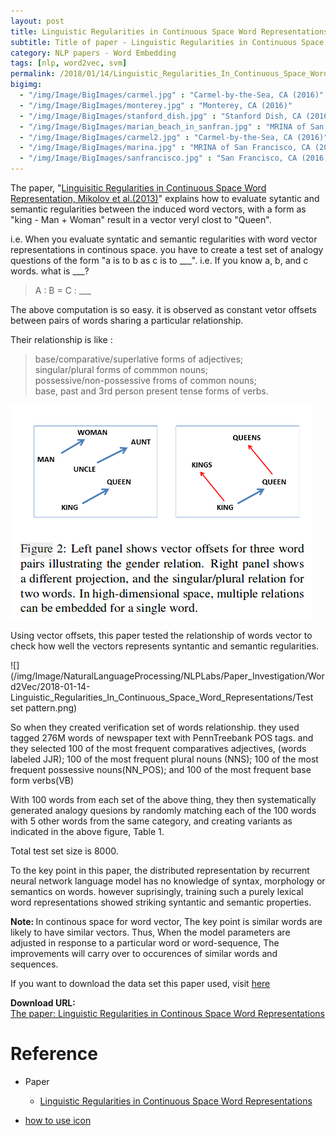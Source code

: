 ```yaml
---
layout: post
title: Linguistic Regularities in Continuous Space Word Representations for Word2Vec investigation
subtitle: Title of paper - Linguistic Regularities in Continuous Space Word Representations
category: NLP papers - Word Embedding
tags: [nlp, word2vec, svm]
permalink: /2018/01/14/Linguistic_Regularities_In_Continuous_Space_Word_Representations/
bigimg: 
  - "/img/Image/BigImages/carmel.jpg" : "Carmel-by-the-Sea, CA (2016)"
  - "/img/Image/BigImages/monterey.jpg" : "Monterey, CA (2016)"
  - "/img/Image/BigImages/stanford_dish.jpg" : "Stanford Dish, CA (2016)"
  - "/img/Image/BigImages/marian_beach_in_sanfran.jpg" : "MRINA of San Francisco, CA (2016)"
  - "/img/Image/BigImages/carmel2.jpg" : "Carmel-by-the-Sea, CA (2016)"
  - "/img/Image/BigImages/marina.jpg" : "MRINA of San Francisco, CA (2016)"
  - "/img/Image/BigImages/sanfrancisco.jpg" : "San Francisco, CA (2016)"
---
```


The paper, "[Linguisitic Regularities in Continuous Space Word Representation, Mikolov et al.(2013)](https://www.aclweb.org/anthology/N13-1090)" explains how to evaluate sytantic and semantic regularities between the induced word vectors, with a form as "king - Man + Woman" result in a vector veryl clost to "Queen".

i.e. When you evaluate syntatic and semantic regularities with word vector representations in continous space. you have to create a test set of analogy questions of the form "a is to b as c is to \_\_\_".  i.e. If you know a, b, and c words. what is \_\_\_?

> A : B = C : \_\_\_

The above computation is so easy. it is observed as constant vetor offsets between pairs of words sharing a particular relationship.

Their relationship is like : 

> base/comparative/superlative forms of adjectives;  
singular/plural forms of commmon nouns;   
possessive/non-possessive froms of common nouns;  
base, past and 3rd person present tense forms of verbs.  

![](/img/Image/NaturalLanguageProcessing/NLPLabs/Paper_Investigation/Word2Vec/2018-01-14-Linguistic_Regularities_In_Continuous_Space_Word_Representations/vector_offset_relationship.png)


Using vector offsets, this paper tested the relationship of words vector to check how well the vectors represents syntantic and semantic regularities. 

![](/img/Image/NaturalLanguageProcessing/NLPLabs/Paper_Investigation/Word2Vec/2018-01-14-Linguistic_Regularities_In_Continuous_Space_Word_Representations/Test set pattern.png)


So when they created verification set of words relationship. they used tagged 276M words of newspaper text with PennTreebank POS tags. and they selected 100 of the most frequent comparatives adjectives, (words labeled JJR); 100 of the most frequent plural nouns (NNS); 100 of the most frequent possessive nouns(NN_POS); and 100 of the most frequent base form verbs(VB)

With 100 words from each set of the above thing, they then systematically generated analogy quesions by randomly matching each of the 100 words with 5 other words from the same category, and creating variants as indicated in the above figure, Table 1. 

Total test set size is 8000.
 
To the key point in this paper, the distributed representation by recurrent neural network language model has no knowledge of syntax, morphology or semantics on words. however suprisingly, training such a purely lexical word representations showed striking syntantic and semantic properties. 
 
 
<div class="alert alert-info" role="alert"><i class="fa fa-info-circle"></i> <b>Note: </b>
In continous space for word vector, The key point is similar words are likely to have similar vectors. Thus, When the model parameters are adjusted in response to a particular word or word-sequence, The improvements will carry over to occurences of similar words and sequences.

If you want to download the data set this paper used, visit <a href="http://research.microsoft.com/en-us/projects/rnn/default.aspx">here</a> 
</div>
  
  
<div class="alert alert-success" role="alert"><i class="fa fa-paperclip fa-lg"></i> <b>Download URL: </b><br>
  <a href="https://www.aclweb.org/anthology/N13-1090">The paper: Linguistic  Regularities in Continous Space Word Representations</a>
</div>

# Reference 

- Paper 
  - [Linguistic Regularities in Continuous Space Word Representations](https://www.aclweb.org/anthology/N13-1090)
 
- [how to use icon](http://idratherbewriting.com/documentation-theme-jekyll/mydoc_icons.html)
  
